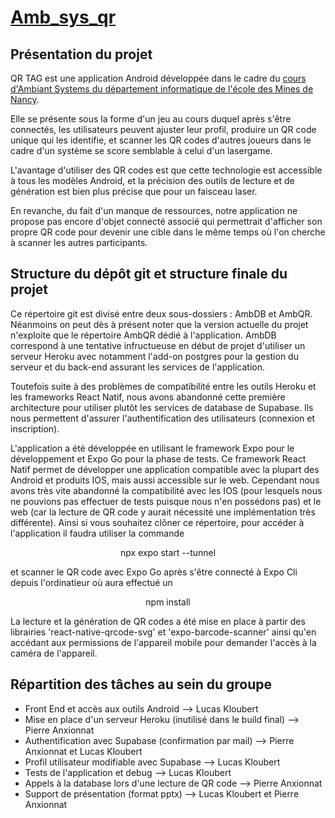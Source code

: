 # [Amb_sys_qr](https://github.com/Okapi911/Amb_sys_qr/edit/main/README.md)

## Présentation du projet

QR TAG est une application Android développée dans le cadre du [cours d'Ambiant Systems du département informatique de l'école des Mines de Nancy](https://mines-nancy.univ-lorraine.fr/cours/ambient-systems-iss8af/).

Elle se présente sous la forme d'un jeu au cours duquel après s'être connectés, les utilisateurs peuvent ajuster leur profil, produire un QR code unique qui les identifie, et scanner les QR codes d'autres joueurs dans le cadre d'un système se score semblable à celui d'un lasergame. 

L'avantage d'utiliser des QR codes est que cette technologie est accessible à tous les modèles Android, et la précision des outils de lecture et de génération est bien plus précise que pour un faisceau laser. 

En revanche, du fait d'un manque de ressources, notre application ne propose pas encore d'objet connecté associé qui permettrait d'afficher son propre QR code pour devenir une cible dans le même temps où l'on cherche à scanner les autres participants.

## Structure du dépôt git et structure finale du projet

Ce répertoire git est divisé entre deux sous-dossiers : AmbDB et AmbQR. Néanmoins on peut dès à présent noter que la version actuelle du projet n'exploite que le répertoire AmbQR dédié à l'application. AmbDB correspond à une tentative infructueuse en début de projet d'utiliser un serveur Heroku avec notamment l'add-on postgres pour la gestion du serveur et du back-end assurant les services de l'application. 

Toutefois suite à des problèmes de compatibilité entre les outils Heroku et les frameworks React Natif, nous avons abandonné cette première architecture pour utiliser plutôt les services de database de Supabase. Ils nous permettent d'assurer l'authentification des utilisateurs (connexion et inscription).

L'application a été développée en utilisant le framework Expo pour le développement et Expo Go pour la phase de tests. Ce framework React Natif permet de développer une application compatible avec la plupart des Android et produits IOS, mais aussi accessible sur le web. Cependant nous avons très vite abandonné la compatibilité avec les IOS (pour lesquels nous ne pouvions pas effectuer de tests puisque nous n'en possédons pas) et le web (car la lecture de QR code y aurait nécessité une implémentation très différente). Ainsi si vous souhaitez clôner ce répertoire, pour accéder à l'application il faudra utiliser la commande 


<div align="center">npx expo start --tunnel</div>


et scanner le QR code avec Expo Go après s'être connecté à Expo Cli depuis l'ordinatieur où aura effectué un 


<div align="center">npm install </div>

 
La lecture et la génération de QR codes a été mise en place à partir des librairies 'react-native-qrcode-svg' et 'expo-barcode-scanner' ainsi qu'en accédant aux permissions de l'appareil mobile pour demander l'accès à la caméra de l'appareil.

## Répartition des tâches au sein du groupe

- Front End et accès aux outils Android --> Lucas Kloubert
- Mise en place d'un serveur Heroku (inutilisé dans le build final)   --> Pierre Anxionnat
- Authentification avec Supabase (confirmation par mail) --> Pierre Anxionnat et Lucas Kloubert
- Profil utilisateur modifiable avec Supabase    --> Lucas Kloubert
- Tests de l'application et debug   --> Lucas Kloubert
- Appels à la database lors d'une lecture de QR code --> Pierre Anxionnat
- Support de présentation (format pptx)   --> Lucas Kloubert et Pierre Anxionnat
